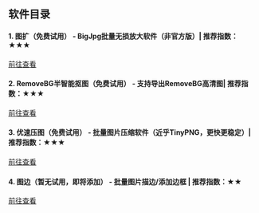 
## 软件目录

#### 1. <green>图扩</green>（免费试用） - BigJpg批量无损放大软件（非官方版）| 推荐指数：★★★
[前往查看](https://jasonmin.github.io/newsky/out/large)

#### 2. <green>RemoveBG半智能抠图</green>（免费试用） - 支持导出RemoveBG高清图| 推荐指数：★★★
[前往查看](https://jasonmin.github.io/newsky/out/mer)

#### 3. <green>优速压图</green>（免费试用） - 批量图片压缩软件（近乎TinyPNG，更快更稳定）| 推荐指数：★★★
[前往查看](https://jasonmin.github.io/newsky/out/lopress)

#### 4. <green>图边</green>（暂无试用，即将添加） - 批量图片描边/添加边框 | 推荐指数：★★
[前往查看](https://jasonmin.github.io/newsky/out/qsk)

<head>
    <link rel="stylesheet" type="text/css" href="../style/thirdstyle.css">
</head>
